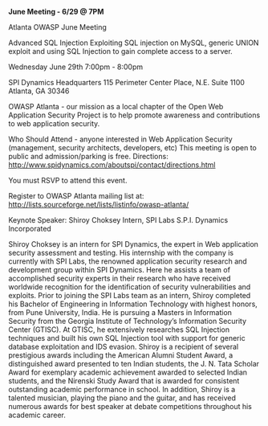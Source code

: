 **June Meeting - 6/29 @ 7PM**

Atlanta OWASP June Meeting

Advanced SQL Injection Exploiting SQL injection on MySQL, generic UNION
exploit and using SQL Injection to gain complete access to a server.

Wednesday June 29th 7:00pm - 8:00pm

SPI Dynamics Headquarters 115 Perimeter Center Place, N.E. Suite 1100
Atlanta, GA 30346

OWASP Atlanta - our mission as a local chapter of the Open Web
Application Security Project is to help promote awareness and
contributions to web application security.

Who Should Attend - anyone interested in Web Application Security
(management, security architects, developers, etc) This meeting is open
to public and admission/parking is free. Directions:
<http://www.spidynamics.com/aboutspi/contact/directions.html>

You must RSVP to attend this event.

Register to OWASP Atlanta mailing list at:
<http://lists.sourceforge.net/lists/listinfo/owasp-atlanta/>

Keynote Speaker: Shiroy Choksey Intern, SPI Labs S.P.I. Dynamics
Incorporated

Shiroy Choksey is an intern for SPI Dynamics, the expert in Web
application security assessment and testing. His internship with the
company is currently with SPI Labs, the renowned application security
research and development group within SPI Dynamics. Here he assists a
team of accomplished security experts in their research who have
received worldwide recognition for the identification of security
vulnerabilities and exploits. Prior to joining the SPI Labs team as an
intern, Shiroy completed his Bachelor of Engineering in Information
Technology with highest honors, from Pune University, India. He is
pursuing a Masters in Information Security from the Georgia Institute of
Technology’s Information Security Center (GTISC). At GTISC, he
extensively researches SQL Injection techniques and built his own SQL
Injection tool with support for generic database exploitation and IDS
evasion. Shiroy is a recipient of several prestigious awards including
the American Alumni Student Award, a distinguished award presented to
ten Indian students, the J. N. Tata Scholar Award for exemplary academic
achievement awarded to selected Indian students, and the Nirenski Study
Award that is awarded for consistent outstanding academic performance in
school. In addition, Shiroy is a talented musician, playing the piano
and the guitar, and has received numerous awards for best speaker at
debate competitions throughout his academic career.